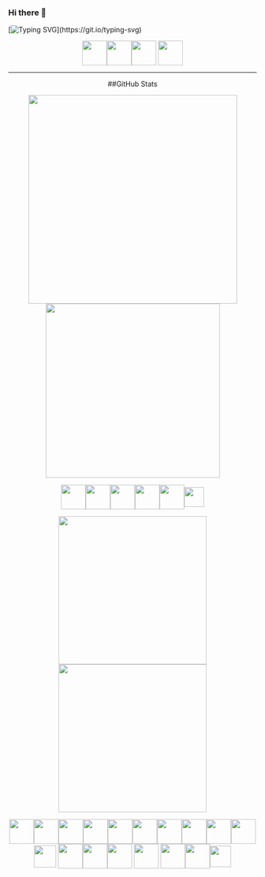 ### Hi there 👋

[![Typing SVG](https://readme-typing-svg.herokuapp.com?font=Architects+Daughter&color=edf5d4&size=30&lines=I+am+Murphy+Otse!;A+Software+Developer;+and+Technology+Enthusiast.)](https://git.io/typing-svg)


<div align="center">

<a href="https://linkedin.com/in/murphy-otse-056161243" target="blank"><img align="center" src="https://user-images.githubusercontent.com/85023604/157476096-0d5699b9-090a-457d-bbe8-1e8a5c112970.png" height="50" /></a><a href="https://mail.google.com/mail/u/0/#inbox?compose=CllgCJlDSftxvmgWfdxrprkHmXJcDphGMMrpChRJcSZQwBhXZPGxDXSjJFgdFrrntdPHrHpBFFL" target="blank"><img align="center" src="https://user-images.githubusercontent.com/85023604/157508804-c5a84f3d-3bde-4425-99a7-9e5b5f415ee3.png" height="50" /></a><a href="https://www.twitter.com/kvngMurphy" target="blank"><img align="center" src="https://user-images.githubusercontent.com/85023604/157476716-0e608e77-af83-4af8-b060-4092ad097f7b.png" height="50" /></a> <a href="https://wa.me/2348024891471" target="blank"><img align="center" src="https://user-images.githubusercontent.com/85023604/157491644-f1f78839-e484-426d-a35e-3a8134204a4e.png" height="50" /></a>
</div>

<div align="center">


---
  ##GitHub Stats
  
<img src="https://github-readme-stats.vercel.app/api?username=KvngMurphy&show_icons=true&theme=nord" width="423"> <img src="https://github-readme-stats.vercel.app/api/top-langs/?username=KvngMurphy&theme=nord&layout=compact" width="353">


  <a href="https://stackoverflow.com/users/16576847/dhanteyud" target="blank"><img align="center" src="https://user-images.githubusercontent.com/85023604/157509241-24a91e0a-37ac-46d2-adb6-8f7cc67e6299.png" height="50" /></a><a href="#" target="blank"><img align="center" src="https://user-images.githubusercontent.com/85023604/157510215-442ee47d-b5f0-4178-9784-7301e5c42df4.png" height="50" /></a><a href="#" target="blank"><img align="center" src="https://user-images.githubusercontent.com/85023604/157510282-7265cb61-35b6-4cd0-a18a-034218b85dd8.png" height="50" /></a><a href="#" target="blank"><img align="center" src="https://user-images.githubusercontent.com/85023604/157510388-880bd3d4-4cc5-4ef5-a1bc-adf7dc878e3f.png" height="50" /></a><a href="https://codepen.io/Clinton_Otse" target="blank"><img align="center" src="https://user-images.githubusercontent.com/85023604/157511464-5c238237-5d0a-4716-9540-dba6285598bf.png" height="50" /></a><a href="https://www.codewars.com/users/DhanteyUD" target="blank"><img align="center" src="https://user-images.githubusercontent.com/85023604/157512436-e3645ec4-ca59-494b-99aa-98d417a129b0.svg" height="40" /></a>

<a href="#" target="blank"><img src="https://user-images.githubusercontent.com/85023604/157433094-eb0799cc-41dd-4cfe-bb9a-49335956e5c7.gif" height="300" /></a><a href="#" target="blank"><img src="https://user-images.githubusercontent.com/85023604/157438650-91c731f4-68c0-4338-a8f7-4854562d77a9.JPEG" height="300" /></a>

  <a href="#" target="blank"><img align="center" src="https://user-images.githubusercontent.com/85023604/157501509-d3049689-3641-4b76-acb9-784835c55347.png" height="50" /></a><a href="#" target="blank"><img align="center" src="https://user-images.githubusercontent.com/85023604/157501677-417262ab-41a7-4ee1-8e62-5b9ed4c92507.png" height="50" /></a><a href="#" target="blank"><img align="center" src="https://user-images.githubusercontent.com/85023604/157501861-bf7de013-76fb-476c-aecf-0092d309c1bd.png" height="50" /></a><a href="#" target="blank"><img align="center" src="https://user-images.githubusercontent.com/85023604/157502200-f960d658-d6d4-4326-87dc-b14113ef9949.png" height="50" /></a><a href="#" target="blank"><img align="center" src="https://user-images.githubusercontent.com/85023604/157502117-f093c52d-ffb1-4ed3-a8af-70018907396f.png" height="50" /></a><a href="#" target="blank"><img align="center" src="https://user-images.githubusercontent.com/85023604/157502146-8e6280cf-a076-40e2-b02c-9cf5d95cb762.png" height="50" /></a><a href="#" target="blank"><img align="center" src="https://user-images.githubusercontent.com/85023604/165631645-5f7f4140-4111-4feb-b6f4-616b19ff48c7.png" height="50" /></a><a href="#" target="blank"><img align="center" src="https://user-images.githubusercontent.com/85023604/165631662-99e01c89-9bd8-4521-a475-ab71d27e1c3c.png" height="50" /></a><a href="#" target="blank"><img align="center" src="https://user-images.githubusercontent.com/85023604/160307063-32712317-c632-44e9-bb64-7a9c57a17feb.png" height="50" /></a><a href="#" target="blank"><img align="center" src="https://user-images.githubusercontent.com/85023604/166112452-ab14de00-daae-437d-abe6-5ceabfb22c70.png" height="50" /></a> <a href="#" target="blank"><img align="center" src="https://user-images.githubusercontent.com/85023604/165635460-fd4bb766-dcca-40b0-a53f-afd7dc3202e8.png" height="45" /></a> <a href="#" target="blank"><img align="center" src="https://user-images.githubusercontent.com/85023604/165633903-aa0e9bbe-4648-4964-bbe5-27f90ce0ca9e.png" height="50" /></a><a href="#" target="blank"><img align="center" src="https://user-images.githubusercontent.com/85023604/165633941-7d863a91-271e-4f4f-9573-504fbcfdc021.png" height="50" /></a><a href="#" target="blank"><img align="center" src="https://user-images.githubusercontent.com/85023604/157503378-2741d497-b8cc-4973-8233-9f822f548a01.png" height="50" /></a> <a href="#" target="blank"><img align="center" src="https://user-images.githubusercontent.com/85023604/165634328-ce93b75a-458f-4891-9fbd-128623e702aa.png" height="50" /></a> <a href="#" target="blank"><img align="center" src="https://user-images.githubusercontent.com/85023604/157503938-7741176c-690d-46e2-8388-64d055a2f13b.png" height="50" /></a><a href="#" target="blank"><img align="center" src="https://user-images.githubusercontent.com/85023604/157503957-77cf882c-62a1-4004-bafe-bd0070fc0b45.png" height="50" /></a><a href="#" target="blank"><img align="center" src="https://user-images.githubusercontent.com/85023604/157507345-75fae6fe-b285-4080-b3f5-ec6f2a5da599.png" height="43" /></a>
